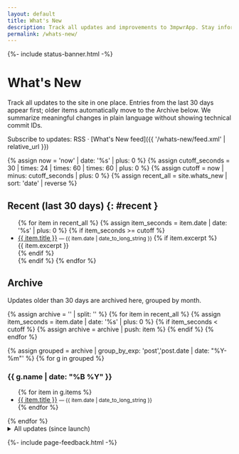 ```yaml
---
layout: default
title: What's New
description: Track all updates and improvements to 3mpwrApp. Stay informed about new features, bug fixes, and site enhancements.
permalink: /whats-new/
---
```



{%- include status-banner.html -%}

# What's New

Track all updates to the site in one place. Entries from the last 30 days appear first; older items automatically move to the Archive below. We summarize meaningful changes in plain language without showing technical commit IDs.

Subscribe to updates: RSS · [What's New feed]({{ '/whats-new/feed.xml' | relative_url }})

{% assign now = 'now' | date: '%s' | plus: 0 %}
{% assign cutoff_seconds = 30 | times: 24 | times: 60 | times: 60 | plus: 0 %}
{% assign cutoff = now | minus: cutoff_seconds | plus: 0 %}
{% assign recent_all = site.whats_new | sort: 'date' | reverse %}

## Recent (last 30 days) {: #recent }

<ul>
{% for item in recent_all %}
  {% assign item_seconds = item.date | date: '%s' | plus: 0 %}
  {% if item_seconds >= cutoff %}
    <li data-date="{{ item.date | date: '%Y-%m-%d' }}">
      <a href="{{ item.url | relative_url }}">{{ item.title }}</a>
      <small> — {{ item.date | date_to_long_string }}</small>
      {% if item.excerpt %}<div>{{ item.excerpt }}</div>{% endif %}
    </li>
  {% endif %}
{% endfor %}
</ul>

<script>
// Defensive check: if any items older than 30 days were rendered here by stale caches,
// hide them on the client. Uses the date text inside the <small> element.
(function(){
  try {
    const now = Date.now();
    const cutoffMs = 30 * 24 * 60 * 60 * 1000;
    document.querySelectorAll('h2#recent + ul li').forEach(li => {
      const iso = li.getAttribute('data-date');
      const dt = iso ? Date.parse(iso) : NaN;
      if (!isNaN(dt)) {
        if ((now - dt) > cutoffMs) {
          li.style.display = 'none';
        }
      }
    });
  } catch (e) { /* noop */ }
})();
</script>

## Archive

Updates older than 30 days are archived here, grouped by month.

{% assign archive = '' | split: '' %}
{% for item in recent_all %}
  {% assign item_seconds = item.date | date: '%s' | plus: 0 %}
  {% if item_seconds < cutoff %}
    {% assign archive = archive | push: item %}
  {% endif %}
{% endfor %}

{% assign grouped = archive | group_by_exp: 'post','post.date | date: "%Y-%m"' %}
{% for g in grouped %}
  <h3>{{ g.name | date: "%B %Y" }}</h3>
  <ul>
  {% for item in g.items %}
    <li>
      <a href="{{ item.url | relative_url }}">{{ item.title }}</a>
      <small> — {{ item.date | date_to_long_string }}</small>
    </li>
  {% endfor %}
  </ul>
{% endfor %}

<details>
  <summary>All updates (since launch)</summary>
  <ul>
  {% for item in recent_all %}
    <li>
      <a href="{{ item.url | relative_url }}">{{ item.title }}</a>
      <small> — {{ item.date | date_to_long_string }}</small>
    </li>
  {% endfor %}
  </ul>
</details>

{%- include page-feedback.html -%}
